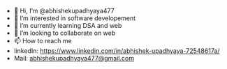 - 👋 Hi, I’m @abhishekupadhyaya477
- 👀 I’m interested in software developement
- 🌱 I’m currently learning DSA and web
- 💞️ I’m looking to collaborate on web
- 📫 How to reach me 
-  linkedIn: https://www.linkedin.com/in/abhishek-upadhyaya-72548617a/
-  Mail: abhishekupadhyaya477@gmail.com

<!---
abhishekupadhyaya477/abhishekupadhyaya477 is a ✨ special ✨ repository because its `README.md` (this file) appears on your GitHub profile.
You can click the Preview link to take a look at your changes.
--->

